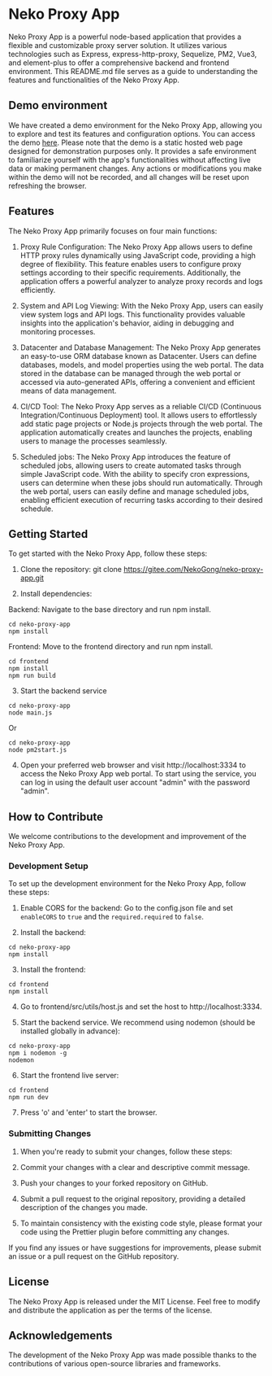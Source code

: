 # Neko Proxy App

Neko Proxy App is a powerful node-based application that provides a flexible and customizable proxy server solution. It utilizes various technologies such as Express, express-http-proxy, Sequelize, PM2, Vue3, and element-plus to offer a comprehensive backend and frontend environment. This README.md file serves as a guide to understanding the features and functionalities of the Neko Proxy App.

## Demo environment

We have created a demo environment for the Neko Proxy App, allowing you to explore and test its features and configuration options. You can access the demo [here](https://nekogong.gitee.io/neko-proxy-app). Please note that the demo is a static hosted web page designed for demonstration purposes only. It provides a safe environment to familiarize yourself with the app's functionalities without affecting live data or making permanent changes. Any actions or modifications you make within the demo will not be recorded, and all changes will be reset upon refreshing the browser. 

## Features

The Neko Proxy App primarily focuses on four main functions:

1. Proxy Rule Configuration: The Neko Proxy App allows users to define HTTP proxy rules dynamically using JavaScript code, providing a high degree of flexibility. This feature enables users to configure proxy settings according to their specific requirements. Additionally, the application offers a powerful analyzer to analyze proxy records and logs efficiently.

2. System and API Log Viewing: With the Neko Proxy App, users can easily view system logs and API logs. This functionality provides valuable insights into the application's behavior, aiding in debugging and monitoring processes.

3. Datacenter and Database Management: The Neko Proxy App generates an easy-to-use ORM database known as Datacenter. Users can define databases, models, and model properties using the web portal. The data stored in the database can be managed through the web portal or accessed via auto-generated APIs, offering a convenient and efficient means of data management.

4. CI/CD Tool: The Neko Proxy App serves as a reliable CI/CD (Continuous Integration/Continuous Deployment) tool. It allows users to effortlessly add static page projects or Node.js projects through the web portal. The application automatically creates and launches the projects, enabling users to manage the processes seamlessly.

5. Scheduled jobs: The Neko Proxy App introduces the feature of scheduled jobs, allowing users to create automated tasks through simple JavaScript code. With the ability to specify cron expressions, users can determine when these jobs should run automatically. Through the web portal, users can easily define and manage scheduled jobs, enabling efficient execution of recurring tasks according to their desired schedule.

## Getting Started

To get started with the Neko Proxy App, follow these steps:

1. Clone the repository: git clone https://gitee.com/NekoGong/neko-proxy-app.git

2. Install dependencies:

Backend: Navigate to the base directory and run npm install.

```
cd neko-proxy-app
npm install
```

Frontend: Move to the frontend directory and run npm install.

```
cd frontend
npm install
npm run build
```

3. Start the backend service

```
cd neko-proxy-app
node main.js
```

Or

```
cd neko-proxy-app
node pm2start.js
```

4. Open your preferred web browser and visit http://localhost:3334 to access the Neko Proxy App web portal. To start using the service, you can log in using the default user account "admin" with the password "admin".

## How to Contribute

We welcome contributions to the development and improvement of the Neko Proxy App.

### Development Setup

To set up the development environment for the Neko Proxy App, follow these steps:

1. Enable CORS for the backend: Go to the config.json file and set `enableCORS` to `true` and the `required.required` to `false`.

2. Install the backend:

```
cd neko-proxy-app
npm install
```

3. Install the frontend:

```
cd frontend
npm install
```

4. Go to frontend/src/utils/host.js and set the host to http://localhost:3334.

5. Start the backend service. We recommend using nodemon (should be installed globally in advance):

```
cd neko-proxy-app
npm i nodemon -g
nodemon
```

6. Start the frontend live server:

```
cd frontend
npm run dev
```

7. Press 'o' and 'enter' to start the browser.

### Submitting Changes

1. When you're ready to submit your changes, follow these steps:

2. Commit your changes with a clear and descriptive commit message.

3. Push your changes to your forked repository on GitHub.

4. Submit a pull request to the original repository, providing a detailed description of the changes you made.

5. To maintain consistency with the existing code style, please format your code using the Prettier plugin before committing any changes.

If you find any issues or have suggestions for improvements, please submit an issue or a pull request on the GitHub repository.

## License

The Neko Proxy App is released under the MIT License. Feel free to modify and distribute the application as per the terms of the license.

## Acknowledgements

The development of the Neko Proxy App was made possible thanks to the contributions of various open-source libraries and frameworks.
